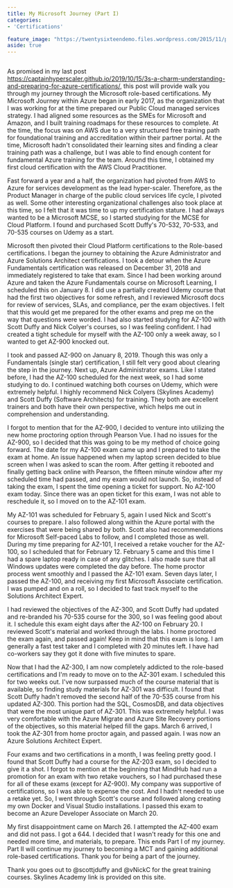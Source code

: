 ```yaml
---
title: My Microsoft Journey (Part I)
categories:
- 'Certifications'

feature_image: "https://twentysixteendemo.files.wordpress.com/2015/11/post.png"
aside: true
---
```




<figure class="wp-block-image size-large"><img src="https://captainhyperscaler.files.wordpress.com/2019/10/azure.png?w=284" alt="" class="wp-image-86"/></figure>

As promised in my last post <a href="https://captainhyperscaler.github.io/2019/10/15/3s-a-charm-understanding-and-preparing-for-azure-certifications/">https://captainhyperscaler.github.io/2019/10/15/3s-a-charm-understanding-and-preparing-for-azure-certifications/, this post will provide walk you through my journey through the Microsoft role-based certifications.  My Microsoft Journey within Azure began in early 2017, as the organization that I was working for at the time prepared our Public Cloud managed services strategy.  I had aligned some resources as the SMEs for Microsoft and Amazon, and I built training roadmaps for these resources to complete.  At the time, the focus was on AWS due to a very structured free training path for foundational training and accreditation within their partner portal.  At the time, Microsoft hadn't consolidated their learning sites and finding a clear training path was a challenge, but I was able to find enough content for fundamental Azure training for the team.  Around this time, I obtained my first cloud certification with the AWS Cloud Practitioner.

Fast forward a year and a half, the organization had pivoted from AWS to Azure for services development as the lead hyper-scaler.  Therefore, as the Product Manager in charge of the public cloud services life cycle, I pivoted as well.  Some other interesting organizational challenges also took place at this time, so I felt that it was time to up my certification stature.  I had always wanted to be a Microsoft MCSE, so I started studying for the MCSE for Cloud Platform.  I found and purchased Scott Duffy's 70-532, 70-533, and 70-535 courses on Udemy as a start.

Microsoft then pivoted their Cloud Platform certifications to the Role-based certifications.  I began the journey to obtaining the Azure Administrator and Azure Solutions Architect certifications.  I took a detour when the Azure Fundamentals certification was released on December 31, 2018 and immediately registered to take that exam.  Since I had been working around Azure and taken the Azure Fundamentals course on Microsoft Learning, I scheduled this on January 8.  I did use a partially created Udemy course that had the first two objectives for some refresh, and I reviewed Microsoft docs for review of services, SLAs, and compliance, per the exam objectives.  I felt that this would get me prepared for the other exams and prep me on the way that questions were worded.  I had also started studying for AZ-100 with Scott Duffy and Nick Colyer's courses, so I was feeling confident.  I had created a tight schedule for myself with the AZ-100 only a week away, so I wanted to get AZ-900 knocked out. 

I took and passed AZ-900 on January 8, 2019.  Though this was only a Fundamentals (single star) certification, I still felt very good about clearing the step in the journey.  Next up, Azure Administrator exams.  Like I stated before, I had the AZ-100 scheduled for the next week, so I had some studying to do.  I continued watching both courses on Udemy, which were extremely helpful.  I highly recommend Nick Colyers (Skylines Academy) and Scott Duffy (Software Architects) for training.  They both are excellent trainers and both have their own perspective, which helps me out in comprehension and understanding.

I forgot to mention that for the AZ-900, I decided to venture into utilizing the new home proctoring option through Pearson Vue.  I had no issues for the AZ-900, so I decided that this was going to be my method of choice going forward.  The date for my AZ-100 exam came up and I prepared to take the exam at home.  An issue happened when my laptop screen decided to blue screen when I was asked to scan the room.  After getting it rebooted and finally getting back online with Pearson, the fifteen minute window after my scheduled time had passed, and my exam would not launch.  So, instead of taking the exam, I spent the time opening a ticket for support.  No AZ-100 exam today.  Since there was an open ticket for this exam, I was not able to reschedule it, so I moved on to the AZ-101 exam.

My AZ-101 was scheduled for February 5, again I used Nick and Scott's courses to prepare.  I also followed along within the Azure portal with the exercises that were being shared by both.  Scott also had recommendations for Microsoft Self-paced Labs to follow, and I completed those as well.  During my time preparing for AZ-101, I received a retake voucher for the AZ-100, so I scheduled that for February 12.  February 5 came and this time I had a spare laptop ready in case of any glitches.  I also made sure that all Windows updates were completed the day before.  The home proctor process went smoothly and I passed the AZ-101 exam.  Seven days later, I passed the AZ-100, and receiving my first Microsoft Associate certification.  I was pumped and on a roll, so I decided to fast track myself to the Solutions Architect Expert.

I had reviewed the objectives of the AZ-300, and Scott Duffy had updated and re-branded his 70-535 course for the 300, so I was feeling good about it.  I schedule this exam eight days after the AZ-100 on February 20.  I reviewed Scott's material and worked through the labs.  I home proctored the exam again, and passed again!  Keep in mind that this exam is long.  I am generally a fast test taker and I completed with 20 minutes left.  I have had co-workers say they got it done with five minutes to spare.

Now that I had the AZ-300, I am now completely addicted to the role-based certifications and I'm ready to move on to the AZ-301 exam.  I scheduled this for two weeks out.  I've now surpassed much of the course material that is available, so finding study materials for AZ-301 was difficult.  I found that Scott Duffy hadn't removed the second half of the 70-535 course from his updated AZ-300.  This portion had the SQL, CosmosDB, and data objectives that were the most unique part of AZ-301.  This was extremely helpful.  I was very comfortable with the Azure Migrate and Azure Site Recovery portions of the objectives, so this material helped fill the gaps.  March 6 arrived, I took the AZ-301 from home proctor again, and passed again.  I was now an Azure Solutions Architect Expert.

Four exams and two certifications in a month, I was feeling pretty good.  I found that Scott Duffy had a course for the AZ-203 exam, so I decided to give it a shot.  I forgot to mention at the beginning that MindHub had run a promotion for an exam with two retake vouchers, so I had purchased these for all of these exams (except for AZ-900).  My company was supportive of certifications, so I was able to expense the cost.  And I hadn't needed to use a retake yet.  So, I went through Scott's course and followed along creating my own Docker and Visual Studio installations.  I passed this exam to become an Azure Developer Associate on March 20.  

My first disappointment came on March 26.  I attempted the AZ-400 exam and did not pass.  I got a 644.  I decided that I wasn't ready for this one and needed more time, and materials, to prepare.  This ends Part I of my journey.  Part II will continue my journey to becoming a MCT and gaining additional role-based certifications.  Thank you for being a part of the journey.

Thank you goes out to @scottjduffy and @vNickC for the great training courses.   Skylines Academy link is provided on this site.